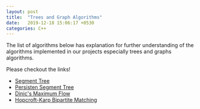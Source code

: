 ```yaml
---
layout: post
title:  "Trees and Graph Algorithms"
date:   2019-12-18 15:06:17 +0530
categories: C++
---
```


The list of algorithms below has explanation for further understanding of the algorithms implemented in our projects especially trees and graphs algorithms.
 
Please checkout the links!

* [Segment Tree](https://github.com/WooSolAhn/OSS_pdf/blob/master/Segment%20Tree.pdf)
* [Persisten Segment Tree](https://github.com/WooSolAhn/OSS_pdf/blob/master/Persistent%20Segment%20Tree.pdf)
* [Dinic's Maximum Flow](https://github.com/WooSolAhn/OSS_pdf/blob/master/Dinic.pdf)
* [Hopcroft-Karp Bipartite Matching](https://github.com/WooSolAhn/OSS_pdf/blob/master/Hopcroft-Karp.pdf)
